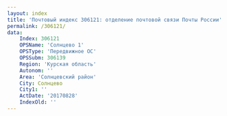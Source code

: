 ```yaml
---
layout: index
title: 'Почтовый индекс 306121: отделение почтовой связи Почты России'
permalink: /306121/
data:
    Index: 306121
    OPSName: 'Солнцево 1'
    OPSType: 'Передвижное ОС'
    OPSSubm: 306139
    Region: 'Курская область'
    Autonom: ''
    Area: 'Солнцевский район'
    City: Солнцево
    City1: ''
    ActDate: '20170828'
    IndexOld: ''
---
```

